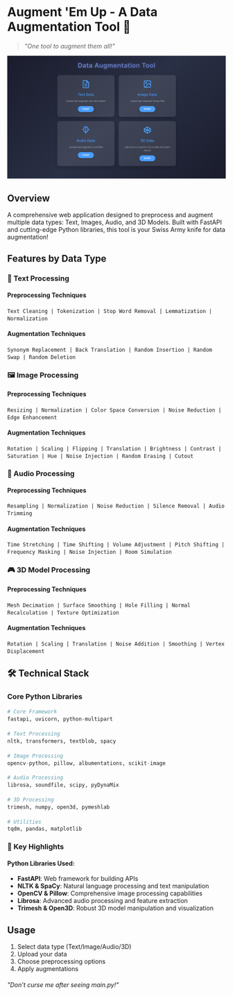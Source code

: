 # Augment 'Em Up - A Data Augmentation Tool 🚀

> *"One tool to augment them all!"*


<p align="center">
  <img src="images/home_page.png" alt="Alt text">
</p>


## Overview
A comprehensive web application designed to preprocess and augment multiple data types: Text, Images, Audio, and 3D Models. Built with FastAPI and cutting-edge Python libraries, this tool is your Swiss Army knife for data augmentation!

## Features by Data Type

### 📝 Text Processing
#### Preprocessing Techniques
`Text Cleaning | Tokenization | Stop Word Removal | Lemmatization | Normalization`

#### Augmentation Techniques
`Synonym Replacement | Back Translation | Random Insertion | Random Swap | Random Deletion`

### 🖼️ Image Processing
#### Preprocessing Techniques
`Resizing | Normalization | Color Space Conversion | Noise Reduction | Edge Enhancement`

#### Augmentation Techniques
`Rotation | Scaling | Flipping | Translation | Brightness | Contrast | Saturation | Hue | Noise Injection | Random Erasing | Cutout`

### 🎵 Audio Processing
#### Preprocessing Techniques
`Resampling | Normalization | Noise Reduction | Silence Removal | Audio Trimming`

#### Augmentation Techniques
`Time Stretching | Time Shifting | Volume Adjustment | Pitch Shifting | Frequency Masking | Noise Injection | Room Simulation`

### 🎮 3D Model Processing
#### Preprocessing Techniques
`Mesh Decimation | Surface Smoothing | Hole Filling | Normal Recalculation | Texture Optimization`

#### Augmentation Techniques
`Rotation | Scaling | Translation | Noise Addition | Smoothing | Vertex Displacement`

## 🛠️ Technical Stack

### Core Python Libraries
```python
# Core Framework
fastapi, uvicorn, python-multipart

# Text Processing
nltk, transformers, textblob, spacy

# Image Processing
opencv-python, pillow, albumentations, scikit-image

# Audio Processing
librosa, soundfile, scipy, pyDynaMix

# 3D Processing
trimesh, numpy, open3d, pymeshlab

# Utilities
tqdm, pandas, matplotlib
```

### 🌟 Key Highlights

#### Python Libraries Used:
- **FastAPI**: Web framework for building APIs
- **NLTK & SpaCy**: Natural language processing and text manipulation
- **OpenCV & Pillow**: Comprehensive image processing capabilities
- **Librosa**: Advanced audio processing and feature extraction
- **Trimesh & Open3D**: Robust 3D model manipulation and visualization

## Usage
1. Select data type (Text/Image/Audio/3D)
2. Upload your data
3. Choose preprocessing options
4. Apply augmentations

###### "Don’t curse me after seeing main.py!"

